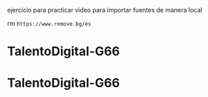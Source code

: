 ejercicio para practicar
video para importar fuentes de manera local

rm
`https://www.remove.bg/es`
# TalentoDigital-G66
# TalentoDigital-G66
